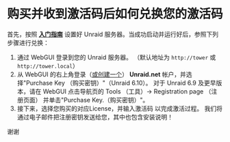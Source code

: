 # **购买并收到激活码后如何兑换您的激活码**

首先，按照 **[入门指南](/unraid-os/manual/getting-started)** 设置好
Unraid 服务器。当成功启动并运行好后，参照下列步骤进行兑换：

1.  通过 WebGUI 登录到您的 Unraid 服务器。 （默认地址为 `http://tower`
    或 `http://tower.local`）
2.  从 WebGUI
    的右上角登录（[或创建一个](https://account.unraid.net/)）
    **Unraid.net** 帐户，并选择"Purchase Key （购买密钥）"（Unraid
    6.10）。 对于 Unraid 6.9 及更早版本，请在 WebGUI 点击导航页的 Tools
    （工具）-\> Registration page （注册页面） 并单击"Purchase
    Key.（购买密钥）"。
3.  接下来，选择您购买的对应License，并输入激活码 以完成激活过程。
    我们将通过电子邮件把注册密钥发送给您，其中也包含安装说明！

谢谢